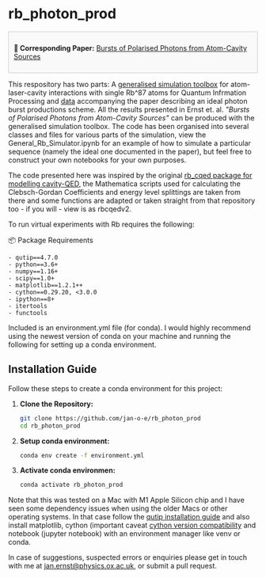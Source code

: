 # rb_photon_prod
<div style="border: 1px solid #ccc; padding: 10px; background-color: #f9f9f9;">
    <p><strong>📄 Corresponding Paper:</strong> <a href="https://arxiv.org/abs/2305.04899">Bursts of Polarised Photons from Atom-Cavity Sources</a></p>
</div>

This respository has two parts: A [generalised simulation toolbox](./Source_Code) for atom-laser-cavity interactions with single Rb^87 atoms for Quantum Infrmation Processing and [data](./Plots) accompanying the paper describing an ideal photon burst productions scheme. All the results presented in Ernst et. al. *"Bursts of Polarised Photons from Atom-Cavity Sources"* can be produced with the generalised simulation toolbox. The code has been organised into several classes and files for various parts of the simulation, view the General_Rb_Simulator.ipynb for an example of how to simulate a particular sequence (namely the ideal one documented in the paper), but feel free to construct your own notebooks for your own purposes.

The code presented here was inspired by the original [rb_cqed package for modelling cavity-QED](https://github.com/tomdbar/rb-cqed), the Mathematica scripts used for calculating the Clebsch-Gordan Coefficients and energy level splittings are taken from there and some functions are adapted or taken straight from that repository too - if you will - view is as rbcqedv2.

To run virtual experiments with Rb requires the following:
<summary>📦 Package Requirements</summary>

```plaintext
- qutip==4.7.0
- python==3.6+
- numpy==1.16+
- scipy==1.0+
- matplotlib==1.2.1++
- cython==0.29.20, <3.0.0 
- ipython==8+
- itertools
- functools
```
Included is an environment.yml file (for conda). I would highly recommend using the newest version of conda on your machine and running the following for setting up a conda environment.

## Installation Guide

Follow these steps to create a conda environment for this project:

1. **Clone the Repository:**
   ```bash
   git clone https://github.com/jan-o-e/rb_photon_prod
   cd rb_photon_prod
2. **Setup conda environment:**
   ```bash
   conda env create -f environment.yml
3. **Activate conda environmen:**
   ```bash
   conda activate rb_photon_prod

Note that this was tested on a Mac with M1 Apple Silicon chip and I have seen some dependency issues when using the older Macs or other operating systems. In that case follow the [qutip installation guide](https://qutip.org/docs/latest/installation.html) and also install matplotlib, cython (important caveat [cython version compatibility](https://github.com/qutip/qutip/issues/2198) and notebook (jupyter notebook) with an environment manager like venv or conda.

In case of suggestions, suspected errors or enquiries please get in touch with me at jan.ernst@physics.ox.ac.uk, or submit a pull request.
